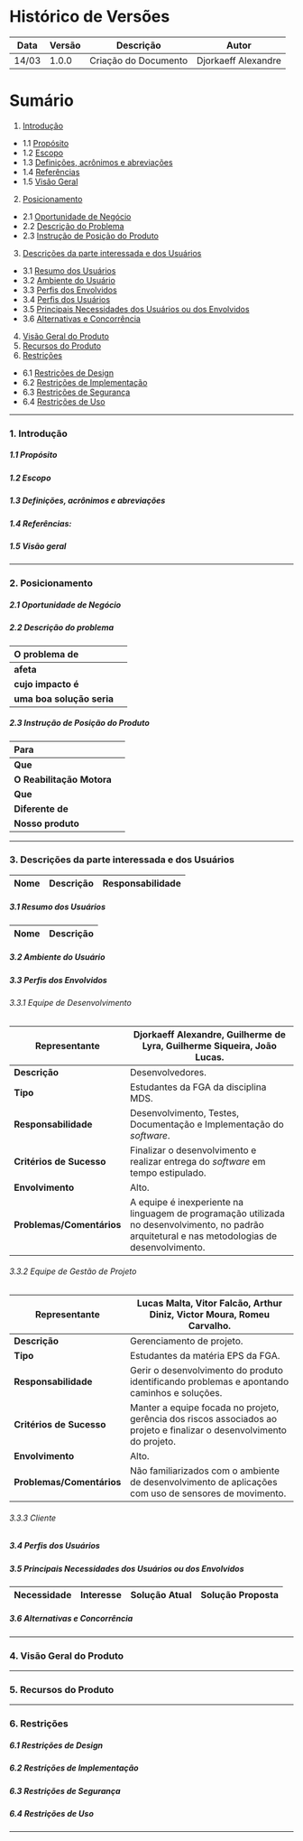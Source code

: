 # Histórico de Versões

Data|Versão|Descrição|Autor
-|-|-|-
14/03|1.0.0|Criação do Documento|Djorkaeff Alexandre

# Sumário

1. [Introdução](#1)
  - 1.1 [Propósito](#1_1)
  - 1.2 [Escopo](#1_2)
  - 1.3 [Definições, acrônimos e abreviações](#1_3)
  - 1.4 [Referências](#1_4)
  - 1.5 [Visão Geral](#1_5)
2. [Posicionamento](#2)
  - 2.1 [Oportunidade de Negócio](#2_1)
  - 2.2 [Descrição do Problema](#2_2)
  - 2.3 [Instrução de Posição do Produto](#2_3)
3. [Descrições da parte interessada e dos Usuários](#3)
  - 3.1 [Resumo dos Usuários](#3_1)
  - 3.2 [Ambiente do Usuário](#3_2)
  - 3.3 [Perfis dos Envolvidos](#3_3)
  - 3.4 [Perfis dos Usuários](#3_4)
  - 3.5 [Principais Necessidades dos Usuários ou dos Envolvidos](#3_5)
  - 3.6 [Alternativas e Concorrência](#3_6)
4. [Visão Geral do Produto](#4)
5. [Recursos do Produto](#5)
6. [Restrições](#6)
  - 6.1 [Restrições de Design](#6_1)
  - 6.2 [Restrições de Implementação](#6_2)
  - 6.3 [Restrições de Segurança](#6_3)
  - 6.4 [Restrições de Uso](#6_4)

___

### 1. <a name="1">Introdução</a>

##### 1.1	<a name ="1_1">Propósito</a>

<p align = "justify"></p>

##### 1.2	<a name="1_2">Escopo</a>

<p align = "justify"></p>

##### 1.3	<a name=1_3>Definições, acrônimos e abreviações</a>

##### 1.4 <a name="1_4">	Referências:</a>

##### 1.5 <a name="1_5">Visão geral</a>
___

### 2. <a name="2">Posicionamento</a>

##### 2.1 <a name="2_1">Oportunidade de Negócio</a>

##### 2.2 <a name="2_2">Descrição do problema</a>

|**O problema de**||
|:---|:---|
|**afeta**||
|**cujo impacto é**||
|**uma boa solução seria**||

##### 2.3 <a name="2_3">Instrução de Posição do Produto</a>

|**Para** ||
|:---|:---|
|**Que** ||
|**O Reabilitação Motora**||
|**Que**||
|**Diferente de**||
|**Nosso produto**||

___

### 3. <a name="3">Descrições da parte interessada e dos Usuários</a>


Nome|Descrição|Responsabilidade
--|--|--


##### 3.1 <a name="3_1">Resumo dos Usuários</a>

Nome|Descrição
-|-

##### 3.2 <a name="3_2">Ambiente do Usuário</a>



##### 3.3 <a name="3_3">Perfis dos Envolvidos</a>

###### 3.3.1 Equipe de Desenvolvimento

Representante|Djorkaeff Alexandre, Guilherme de Lyra, Guilherme Siqueira, João Lucas.
-|-
**Descrição**|Desenvolvedores.
**Tipo**|Estudantes da FGA da disciplina MDS.
**Responsabilidade**|Desenvolvimento, Testes, Documentação e Implementação do *software*.
**Critérios de Sucesso**|Finalizar o desenvolvimento e realizar entrega do *software* em tempo estipulado.
**Envolvimento**|Alto.
**Problemas/Comentários**|A equipe é inexperiente na linguagem de programação utilizada no desenvolvimento, no padrão arquitetural e nas metodologias de desenvolvimento.


###### 3.3.2 Equipe de Gestão de Projeto

Representante|Lucas Malta, Vitor Falcão, Arthur Diniz, Victor Moura, Romeu Carvalho.
-|-
**Descrição**|Gerenciamento de projeto.
**Tipo**|Estudantes da matéria EPS da FGA.
**Responsabilidade**|Gerir o desenvolvimento do produto identificando problemas e apontando caminhos e soluções.
**Critérios de Sucesso**|Manter a equipe focada no projeto, gerência dos riscos associados ao projeto e finalizar o desenvolvimento do projeto.
**Envolvimento**|Alto.
**Problemas/Comentários**|Não familiarizados com o ambiente de desenvolvimento de aplicações com uso de sensores de movimento.



###### 3.3.3 Cliente



##### 3.4 <a name="3_4">Perfis dos Usuários</a>




##### 3.5 <a name="3_5">Principais Necessidades dos Usuários ou dos Envolvidos</a>

Necessidade|Interesse|Solução Atual|Solução Proposta
-|-|-|-



##### 3.6 <a name="3_6">Alternativas e Concorrência

___

### 4. <a name="4">Visão Geral do Produto</a>

___

### 5. <a name="5">Recursos do Produto</a>

___

### 6. <a name="6">Restrições</a>

##### 6.1 <a name="6_1">Restrições de Design</a>


##### 6.2 <a name="6_2">Restrições de Implementação</a>


##### 6.3 <a name="6_3">Restrições de Segurança</a>


##### 6.4 <a name="6_4">Restrições de Uso</a>

___
